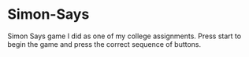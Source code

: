 # Simon-Says
Simon Says game I did as one of my college assignments.
Press start to begin the game and press the correct sequence of buttons.

